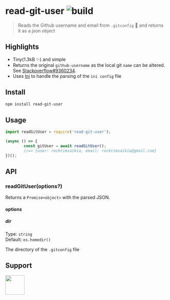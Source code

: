 # read-git-user ![build](https://travis-ci.com/RocktimSaikia/read-git-user.svg?branch=master)

> Reads the Github username and email from `.gitconfig` :wrench: and returns it as a json object

## Highlights

- Tiny(1.3kB :sparkles:) and simple
- Returns the original `github-username` as the local git `name` can be altered. See [Stackoverflow#9360234](https://stackoverflow.com/a/28142874/9360234).
- Uses [Ini](https://github.com/npm/ini) to handle the parsing of the `ini config` file

## Install
```bash
npm install read-git-user
```

## Usage

```js
import readGitUser = require('read-git-user');

(async () => {
        const gitUser = await readGitUser();
        //=> {user: rocktimsaikia, email: rocktimsaikia@gmail.com}
})();
```

## API

### readGitUser(options?)

Returns a `Promise<object>` with the parsed JSON.

#### options

##### dir

Type: `string`<br>
Default: `os.homedir()`

The directory of the `.gitconfig` file

## Support

<a href="https://www.buymeacoffee.com/7BdaxfI"><img src="https://user-images.githubusercontent.com/33410545/95193575-a3b51b00-07f1-11eb-9bbb-90ea2e1018d7.png" height="60px"/></a>
